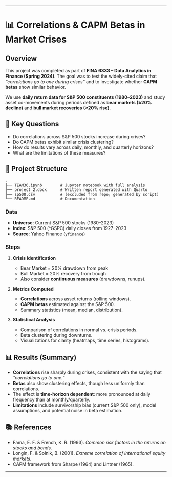 
---

# 📊 Correlations & CAPM Betas in Market Crises

## Overview

This project was completed as part of **FINA 6333 – Data Analytics in Finance (Spring 2024)**. The goal was to test the widely-cited claim that *“correlations go to one during crises”* and to investigate whether **CAPM betas** show similar behavior.

We use **daily return data for S\&P 500 constituents (1980–2023)** and study asset co-movements during periods defined as **bear markets (≥20% decline)** and **bull market recoveries (≥20% rise)**.

## 🔑 Key Questions

* Do correlations across S\&P 500 stocks increase during crises?
* Do CAPM betas exhibit similar crisis clustering?
* How do results vary across daily, monthly, and quarterly horizons?
* What are the limitations of these measures?

## 📂 Project Structure

```
.
├── TEAM36.ipynb        # Jupyter notebook with full analysis
├── project_2.docx      # Written report generated with Quarto
├── sp500.csv           # (excluded from repo; generated by script)
└── README.md           # Documentation
```


### Data

* **Universe**: Current S\&P 500 stocks (1980–2023)
* **Index**: S\&P 500 (^GSPC) daily closes from 1927–2023
* **Source**: Yahoo Finance (`yfinance`)

### Steps

1. **Crisis Identification**

   * Bear Market = 20% drawdown from peak
   * Bull Market = 20% recovery from trough
   * Also consider **continuous measures** (drawdowns, runups).

2. **Metrics Computed**

   * **Correlations** across asset returns (rolling windows).
   * **CAPM betas** estimated against the S\&P 500.
   * Summary statistics (mean, median, distribution).

3. **Statistical Analysis**

   * Comparison of correlations in normal vs. crisis periods.
   * Beta clustering during downturns.
   * Visualizations for clarity (heatmaps, time series, histograms).

## 📊 Results (Summary)

* **Correlations** rise sharply during crises, consistent with the saying that *“correlations go to one.”*
* **Betas** also show clustering effects, though less uniformly than correlations.
* The effect is **time-horizon dependent**: more pronounced at daily frequency than at monthly/quarterly.
* **Limitations** include survivorship bias (current S\&P 500 only), model assumptions, and potential noise in beta estimation.


## 📚 References

* Fama, E. F. & French, K. R. (1993). *Common risk factors in the returns on stocks and bonds.*
* Longin, F. & Solnik, B. (2001). *Extreme correlation of international equity markets.*
* CAPM framework from Sharpe (1964) and Lintner (1965).

---
